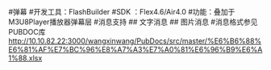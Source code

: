 ﻿#弹幕
#开发工具：FlashBuilder
#SDK     ：Flex4.6/Air4.0
#功能：叠加于M3U8Player播放器弹幕层
#消息支持
	## 文字消息
	## 图片消息
#消息格式参见PUBDOC库 
http://10.10.82.22:3000/wangxinwang/PubDocs/src/master/%E6%B6%88%E6%81%AF%E7%BC%96%E8%A7%A3%E7%A0%81%E6%96%B9%E6%A1%88.xlsx



